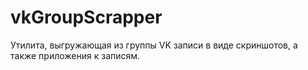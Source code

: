 # vkGroupScrapper
Утилита, выгружающая из группы VK записи в виде скриншотов, а также приложения к записям.
